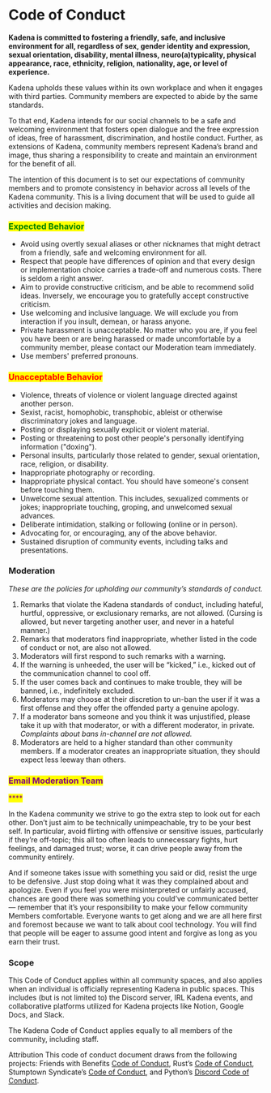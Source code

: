 # Code of Conduct

**Kadena is committed to fostering a friendly, safe, and inclusive environment for all, regardless of sex, gender identity and expression, sexual orientation, disability, mental illness, neuro(a)typicality, physical appearance, race, ethnicity, religion, nationality, age, or level of experience.**

Kadena upholds these values within its own workplace and when it engages with third parties. Community members are expected to abide by the same standards.

To that end, Kadena intends for our social channels to be a safe and welcoming environment that fosters open dialogue and the free expression of ideas, free of harassment, discrimination, and hostile conduct. Further, as extensions of Kadena, community members represent Kadena’s brand and image, thus sharing a responsibility to create and maintain an environment for the benefit of all.

The intention of this document is to set our expectations of community members and to promote consistency in behavior across all levels of the Kadena community. This is a living document that will be used to guide all activities and decision making.

### <mark style="color:green;">Expected Behavior</mark>

* Avoid using overtly sexual aliases or other nicknames that might detract from a friendly, safe and welcoming environment for all.&#x20;
* Respect that people have differences of opinion and that every design or implementation choice carries a trade-off and numerous costs. There is seldom a right answer.&#x20;
* Aim to provide constructive criticism, and be able to recommend solid ideas. Inversely, we encourage you to gratefully accept constructive criticism.&#x20;
* Use welcoming and inclusive language. We will exclude you from interaction if you insult, demean, or harass anyone.&#x20;
* Private harassment is unacceptable. No matter who you are, if you feel you have been or are being harassed or made uncomfortable by a community member, please contact our Moderation team immediately.&#x20;
* Use members' preferred pronouns.

### <mark style="color:red;">Unacceptable Behavior</mark>

* Violence, threats of violence or violent language directed against another person.&#x20;
* Sexist, racist, homophobic, transphobic, ableist or otherwise discriminatory jokes and language.&#x20;
* Posting or displaying sexually explicit or violent material.&#x20;
* Posting or threatening to post other people's personally identifying information ("doxing").
* Personal insults, particularly those related to gender, sexual orientation, race, religion, or disability.&#x20;
* Inappropriate photography or recording.&#x20;
* Inappropriate physical contact. You should have someone's consent before touching them.&#x20;
* Unwelcome sexual attention. This includes, sexualized comments or jokes; inappropriate touching, groping, and unwelcomed sexual advances.&#x20;
* Deliberate intimidation, stalking or following (online or in person).&#x20;
* Advocating for, or encouraging, any of the above behavior.&#x20;
* Sustained disruption of community events, including talks and presentations.

### **Moderation**&#x20;

_These are the policies for upholding our community’s standards of conduct._

1. Remarks that violate the Kadena standards of conduct, including hateful, hurtful, oppressive, or exclusionary remarks, are not allowed. (Cursing is allowed, but never targeting another user, and never in a hateful manner.)&#x20;
2. Remarks that moderators find inappropriate, whether listed in the code of conduct or not, are also not allowed.&#x20;
3. Moderators will first respond to such remarks with a warning.&#x20;
4. If the warning is unheeded, the user will be “kicked,” i.e., kicked out of the communication channel to cool off.&#x20;
5. If the user comes back and continues to make trouble, they will be banned, i.e., indefinitely excluded.&#x20;
6. Moderators may choose at their discretion to un-ban the user if it was a first offense and they offer the offended party a genuine apology.&#x20;
7. If a moderator bans someone and you think it was unjustified, please take it up with that moderator, or with a different moderator, in private. _Complaints about bans in-channel are not allowed._&#x20;
8. Moderators are held to a higher standard than other community members. If a moderator creates an inappropriate situation, they should expect less leeway than others.

### <mark style="color:purple;">**Email Moderation Team**</mark>

<mark style="color:purple;">****</mark>

In the Kadena community we strive to go the extra step to look out for each other. Don’t just aim to be technically unimpeachable, try to be your best self. In particular, avoid flirting with offensive or sensitive issues, particularly if they’re off-topic; this all too often leads to unnecessary fights, hurt feelings, and damaged trust; worse, it can drive people away from the community entirely.

And if someone takes issue with something you said or did, resist the urge to be defensive. Just stop doing what it was they complained about and apologize. Even if you feel you were misinterpreted or unfairly accused, chances are good there was something you could’ve communicated better — remember that it’s your responsibility to make your fellow community Members comfortable. Everyone wants to get along and we are all here first and foremost because we want to talk about cool technology. You will find that people will be eager to assume good intent and forgive as long as you earn their trust.

### Scope

This Code of Conduct applies within all community spaces, and also applies when an individual is officially representing Kadena in public spaces. This includes (but is not limited to) the Discord server, IRL Kadena events, and collaborative platforms utilized for Kadena projects like Notion, Google Docs, and Slack.

The Kadena Code of Conduct applies equally to all members of the community, including staff.

Attribution This code of conduct document draws from the following projects: Friends with Benefits [Code of Conduct](https://github.com/friends-with-benefits/codeofconduct/blob/main/code.md), Rust’s [Code of Conduct](https://www.rust-lang.org/policies/code-of-conduct), Stumptown Syndicate’s [Code of Conduct](https://github.com/stumpsyn/policies/blob/master/citizen\_code\_of\_conduct.md), and Python’s [Discord Code of Conduct](https://www.pythondiscord.com/pages/code-of-conduct/).
